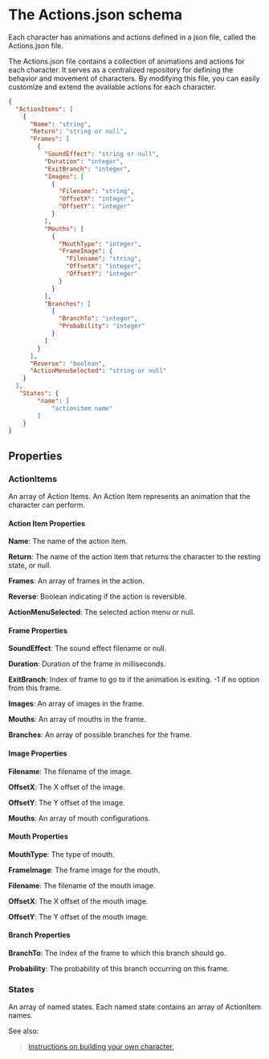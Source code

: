 # The Actions.json schema

Each character has animations and actions defined in a json file, called the Actions.json file.

The Actions.json file contains a collection of animations and actions for each character. It serves as a centralized repository for defining the behavior and movement of characters. By modifying this file, you can easily customize and extend the available actions for each character.

``` json
{
  "ActionItems": [
    {
      "Name": "string",
      "Return": "string or null",
      "Frames": [
        {
          "SoundEffect": "string or null",
          "Duration": "integer",
          "ExitBranch": "integer",
          "Images": [
            {
              "Filename": "string",
              "OffsetX": "integer",
              "OffsetY": "integer"
            }
          ],
          "Mouths": [
            {
              "MouthType": "integer",
              "FrameImage": {
                "Filename": "string",
                "OffsetX": "integer",
                "OffsetY": "integer"
              }
            }
          ],
          "Branches": [
            {
              "BranchTo": "integer",
              "Probability": "integer"
            }
          ]
        }
      ],
      "Reverse": "boolean",
      "ActionMenuSelected": "string or null"
    }
  ],
   "States": {
        "name": [
            "actionitem name"
        ]
    }
}
```

## Properties

### ActionItems

An array of Action Items. An Action Item represents an animation that the character can perform.

#### Action Item Properties

**Name**: The name of the action item.

**Return**: The name of the action item that returns the character to the resting state, or null.

**Frames**: An array of frames in the action.

**Reverse**: Boolean indicating if the action is reversible.

**ActionMenuSelected**: The selected action menu or null.

#### Frame Properties

**SoundEffect**: The sound effect filename or null.

**Duration**: Duration of the frame in milliseconds.

**ExitBranch**: Index of frame to go to if the animation is exiting. -1 if no option from this frame.

**Images**: An array of images in the frame.

**Mouths**: An array of mouths in the frame.

**Branches**: An array of possible branches for the frame.

#### Image Properties

**Filename**: The filename of the image.

**OffsetX**: The X offset of the image.

**OffsetY**: The Y offset of the image.

**Mouths**: An array of mouth configurations.

#### Mouth Properties

**MouthType**: The type of mouth.

**FrameImage**: The frame image for the mouth.

**Filename**: The filename of the mouth image.

**OffsetX**: The X offset of the mouth image.

**OffsetY**: The Y offset of the mouth image.

#### Branch Properties

**BranchTo**: The index of the frame to which this branch should go.

**Probability**: The probability of this branch occurring on this frame.

### States

An array of named states. Each named state contains an array of ActionItem names.

See also:

> [Instructions on building your own character.](./Creating%20a%20Simple%20Character)

